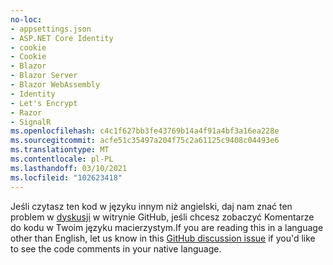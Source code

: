 ```yaml
---
no-loc:
- appsettings.json
- ASP.NET Core Identity
- cookie
- Cookie
- Blazor
- Blazor Server
- Blazor WebAssembly
- Identity
- Let's Encrypt
- Razor
- SignalR
ms.openlocfilehash: c4c1f627bb3fe43769b14a4f91a4bf3a16ea228e
ms.sourcegitcommit: acfe51c35497a204f75c2a61125c9408c04493e6
ms.translationtype: MT
ms.contentlocale: pl-PL
ms.lasthandoff: 03/10/2021
ms.locfileid: "102623418"
---
```

<span data-ttu-id="17d8b-101">Jeśli czytasz ten kod w języku innym niż angielski, daj nam znać ten problem w [dyskusji](https://github.com/dotnet/AspNetCore.Docs/issues/16455) w witrynie GitHub, jeśli chcesz zobaczyć Komentarze do kodu w Twoim języku macierzystym.</span><span class="sxs-lookup"><span data-stu-id="17d8b-101">If you are reading this in a language other than English, let us know in this [GitHub discussion issue](https://github.com/dotnet/AspNetCore.Docs/issues/16455) if you'd like to see the code comments in your native language.</span></span>